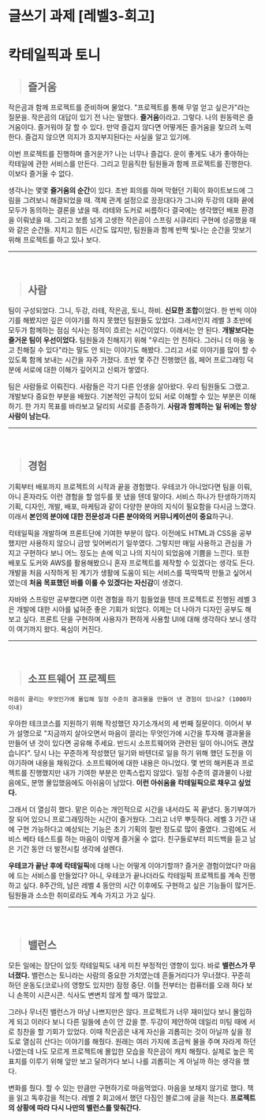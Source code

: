 # 글쓰기 과제 [레벨3-회고] 
# 칵테일픽과 토니

> ## 즐거움  

작은곰과 함께 프로젝트를 준비하며 물었다. 
"프로젝트를 통해 무얼 얻고 싶은가"라는 질문을.
작은곰의 대답이 있기 전 나는 말했다. 
**즐거움**이라고. 
그렇다. 나의 원동력은 즐거움이다. 
즐거워야 잘 할 수 있다. 
만약 즐겁지 않다면 어떻게든 즐거움을 찾으려 노력한다. 
즐겁지 않으면 의지가 흐지부지된다는 사실을 알고 있기에. 

이번 프로젝트를 진행하며 즐거운가? 
나는 너무나 즐겁다. 
운이 좋게도 내가 좋아하는 칵테일에 관한 서비스를 만든다. 
그리고 믿음직한 팀원들과 함께 프로젝트를 진행한다. 
이보다 즐거울 수 없다. 

생각나는 몇몇 **즐거움의 순간**이 있다. 
초반 회의를 하며 막혔던 기획이 화이트보드에 그림을 그려보니 해결되었을 때. 
객체 관계 설정으로 끙끙대다가 그니와 두강의 대화 끝에 모두가 동의하는 결론을 냈을 때. 
라테와 도커로 씨름하다 결국에는 생각했던 배포 환경을 이뤄냈을 때. 
그리고 보름 넘게 고생한 작은곰이 스프링 시큐리티 구현에 성공했을 때와 같은 순간들. 
지치고 힘든 시간도 많지만, 팀원들과 함께 반짝 빛나는 순간을 맛보기 위해 프로젝트를 하고 있나 보다.

<hr>  
<br> 

> ## 사람  
팀이 구성되었다. 
그니, 두강, 라테, 작은곰, 토니, 하비. **신묘한 조합**이었다. 
한 번씩 이야기를 해봤지만 깊은 이야기를 하지 못했던 팀원들도 있었다. 
그래서인지 레벨 3 초반에 모두가 함께하는 점심 식사는 정적이 흐르는 시간이었다. 
이래서는 안 된다. 
**개발보다는 즐거운 팀이 우선이었다.** 
팀원들과 친해지기 위해 "우리는 안 친하다. 그러니 더 마음 놓고 친해질 수 있다"라는 말도 안 되는 이야기도 해봤다. 
그리고 서로 이야기를 많이 할 수 있도록 함께 보내는 시간을 자주 가졌다.
초반 몇 주간 진행했던 몹, 페어 프로그래밍 덕분에 서로에 대한 이해가 깊어지고 신뢰가 쌓였다. 

팀은 사람들로 이뤄진다. 
사람들은 각기 다른 인생을 살아왔다. 
우리 팀원들도 그랬고.
개발보다 중요한 부분을 배웠다. 
기본적인 규칙이 있되 서로 이해할 수 있는 부분은 이해하기. 
한 가지 목표를 바라보고 달리되 서로를 존중하기. 
**사람과 함께하는 일 뒤에는 항상 사람이 남는다.**   

<hr>  
<br> 

> ## 경험  
기획부터 배포까지 프로젝트의 시작과 끝을 경험했다. 
우테코가 아니었다면 팀을 이뤄, 아니 혼자라도 이런 경험을 할 엄두를 못 냈을 텐데 말이다. 
서비스 하나가 탄생하기까지 기획, 디자인, 개발, 배포, 마케팅과 같이 다양한 분야의 지식이 필요함을 다시금 느꼈다. 
이래서 **본인의 분야에 대한 전문성과 다른 분야와의 커뮤니케이션이 중요**하구나.

칵테일픽을 개발하며 프론트단에 기여한 부분이 많다. 
이전에도 HTML과 CSS을 공부했지만 사용하지 않으니 금방 잊어버리기 일쑤였다. 
그렇지만 매일 사용하고 관심을 가지고 구현하다 보니 어느 정도는 손에 익고 나의 지식이 되었음에 기쁨을 느낀다. 
또한 배포도 도커와 AWS를 활용해봤으니 혼자 프로젝트를 제작할 수 있겠다는 생각도 든다. 
개발을 처음 시작하게 된 계기가 생활에 도움이 되는 서비스를 뚝딱뚝딱 만들고 싶어서였는데 **처음 목표했던 바를 이룰 수 있겠다는 자신감**이 생겼다.

자바와 스프링만 공부했다면 이런 경험을 하기 힘들었을 텐데 프로젝트로 진행된 레벨 3은 개발에 대한 시야를 넓혀준 좋은 기회가 되었다. 
이제는 더 나아가 디자인 공부도 해보고 싶다. 
프론트 단을 구현하며 사용자가 편하게 사용할 UI에 대해 생각하다 보니 생각이 여기까지 왔다.
욕심이 커진다.
<hr>  
<br> 

> ## 소프트웨어 프로젝트

`마음이 끌리는 무엇인가에 몰입해 일정 수준의 결과물을 만들어 낸 경험이 있나요? (1000자 이내)`

우아한 테크코스를 지원하기 위해 작성했던 자기소개서의 세 번째 질문이다. 
이어서 부가 설명으로 "지금까지 살아오면서 마음이 끌리는 무엇인가에 시간을 투자해 결과물을 만들어 낸 것이 있다면 공유해 주세요. 
반드시 소프트웨어와 관련된 일이 아니어도 괜찮습니다". 
당시 나는 꾸준하게 작성했던 일기와 바텐더로 일을 하기 위해 했던 도전을 이야기하며 내용을 채워갔다. 
소프트웨어에 대한 내용은 아니었다. 
몇 번의 해커톤과 프로젝트를 진행했지만 내가 기여한 부분은 만족스럽지 않았다. 
일정 수준의 결과물이 나왔음에도, 분명 몰입했음에도 아쉬움이 남았다. 
**이런 아쉬움을 칵테일픽으로 채우고 싶었다.** 

그래서 더 열심히 했다. 
맡은 이슈는 개인적으로 시간을 내서라도 꼭 끝냈다. 
동기부여가 잘 되어 있으니 프로그래밍하는 시간이 즐거웠다. 
그리고 너무 뿌듯하다. 
레벨 3 기간 내에 구현 가능하다고 예상되는 기능은 초기 기획의 절반 정도로 많이 줄였다. 
그럼에도 서비스 베타 테스트를 하는 마음이 이렇게 즐거울 수 없다. 
친구들로부터 피드백을 듣고 남은 기간 동안 더 발전시킬 생각에 설렌다.

**우테코가 끝난 후에 칵테일픽**에 대해 나는 어떻게 이야기할까? 
즐거운 경험이었다? 
마음에 드는 서비스를 만들었다? 
아니, 우테코가 끝나더라도 칵테일픽 프로젝트를 계속 진행하고 싶다. 
8주간의, 남은 레벨 4 동안의 시간 이후에도 구현하고 싶은 기능들이 많거든. 
팀원들과 소소한 취미로라도 계속 가지고 가고 싶다.

<hr>  
<br> 

> ## 밸런스
모든 일에는 장단이 있듯 칵테일픽도 내게 미친 부정적인 영향이 있다. 
바로 **밸런스가 무너졌다.**
밸런스는 토니라는 사람의 중요한 가치였는데 흔들거리다가 무너졌다. 
꾸준히 하던 운동도(코로나의 영향도 있지만) 잠정 중단. 
이틀 전부터는 컴퓨터를 오래 하다 보니 손목이 시큰시큰. 
식사도 변변치 않게 할 때가 많았고.

그러나 무너진 밸런스가 마냥 나쁘지만은 않다. 
프로젝트가 너무 재미있다 보니 몰입하게 되고 이러다 보니 다른 일들에 손이 안 갔을 뿐. 
두강이 제안하여 데일리 미팅 때에 서로 칭찬을 할 기회가 있었다. 
이때 작은곰은 내게 자신을 괴롭히는 것이 아닐까 싶을 정도로 열심히 산다는 이야기를 해줬다. 
원래는 여러 가지에 조금씩 물을 주며 자라게 하던 나였는데 나도 모르게 프로젝트에 몰입한 모습을 작은곰이 캐치 해줬다. 
실제로 높은 목표치를 이루기 위해 앞만 보고 달려가다 보니 나를 괴롭히는 게 아닐까 하는 생각을 했다.

변화를 줬다.
할 수 있는 만큼만 구현하기로 마음먹었다.
마음을 보채지 않기로 했다. 
책을 읽고 독후감을 적는다. 
레벨 2 회고에서 했던 다짐인 블로그에 글을 적는다. 
**프로젝트의 상황에 따라 다시 나만의 밸런스를 맞춰간다.**    
